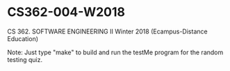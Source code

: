 # CS362-004-W2018
CS 362. SOFTWARE ENGINEERING II Winter 2018 (Ecampus-Distance Education)


Note:  Just type "make" to build and run the testMe program for the random testing quiz.
